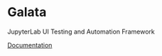 # Galata
JupyterLab UI Testing and Automation Framework

[Documentation](https://github.com/jupyterlab/galata)
